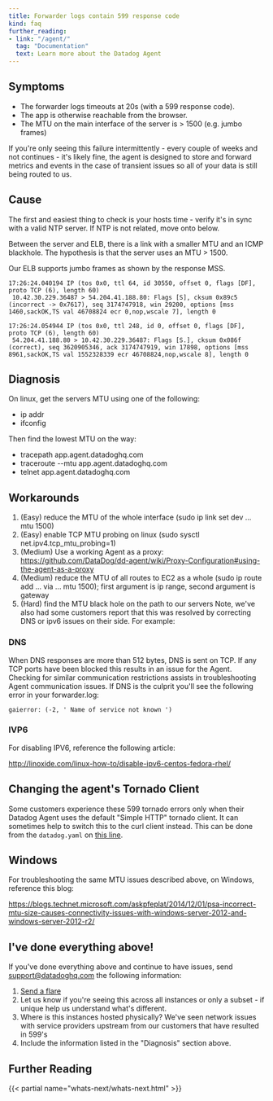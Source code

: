 ```yaml
---
title: Forwarder logs contain 599 response code
kind: faq
further_reading:
- link: "/agent/"
  tag: "Documentation"
  text: Learn more about the Datadog Agent
---
```


## Symptoms

* The forwarder logs timeouts at 20s (with a 599 response code).
* The app is otherwise reachable from the browser.
* The MTU on the main interface of the server is > 1500 (e.g. jumbo frames)

If you're only seeing this failure intermittently - every couple of weeks and not continues - it's likely fine, the agent is designed to store and forward metrics and events in the case of transient issues so all of your data is still being routed to us.

## Cause

The first and easiest thing to check is your hosts time - verify it's in sync with a valid NTP server. If NTP is not related, move onto below.

Between the server and ELB, there is a link with a smaller MTU and an ICMP blackhole. The hypothesis is that the server uses an MTU > 1500.

Our ELB supports jumbo frames as shown by the response MSS.

```
17:26:24.040194 IP (tos 0x0, ttl 64, id 30550, offset 0, flags [DF], proto TCP (6), length 60)
 10.42.30.229.36487 > 54.204.41.188.80: Flags [S], cksum 0x89c5 (incorrect -> 0x7617), seq 3174747918, win 29200, options [mss 1460,sackOK,TS val 46708824 ecr 0,nop,wscale 7], length 0
```
```
17:26:24.054944 IP (tos 0x0, ttl 248, id 0, offset 0, flags [DF], proto TCP (6), length 60)
 54.204.41.188.80 > 10.42.30.229.36487: Flags [S.], cksum 0x086f (correct), seq 3620905346, ack 3174747919, win 17898, options [mss 8961,sackOK,TS val 1552328339 ecr 46708824,nop,wscale 8], length 0
```

## Diagnosis
On linux, get the servers MTU using one of the following:

* ip addr
* ifconfig

Then find the lowest MTU on the way:

* tracepath app.agent.datadoghq.com
* traceroute --mtu app.agent.datadoghq.com
* telnet app.agent.datadoghq.com

## Workarounds

1. (Easy) reduce the MTU of the whole interface (sudo ip link set dev … mtu 1500)
2. (Easy) enable TCP MTU probing on linux (sudo sysctl net.ipv4.tcp_mtu_probing=1)
3. (Medium) Use a working Agent as a proxy: https://github.com/DataDog/dd-agent/wiki/Proxy-Configuration#using-the-agent-as-a-proxy
4. (Medium) reduce the MTU of all routes to EC2 as a whole (sudo ip route add ... via ... mtu 1500); first argument is ip range, second argument is gateway
5. (Hard) find the MTU black hole on the path to our servers
Note, we've also had some customers report that this was resolved by correcting DNS or ipv6 issues on their side. For example:

### DNS

When DNS responses are more than 512 bytes, DNS is sent on TCP. If any TCP ports have been blocked this results in an issue for the Agent. Checking for similar communication restrictions assists in troubleshooting Agent communication issues. If DNS is the culprit you'll see the following error in your forwarder.log:
```
gaierror: (-2, ' Name of service not known ')
```

### IVP6

For disabling IPV6, reference the following article:

http://linoxide.com/linux-how-to/disable-ipv6-centos-fedora-rhel/

## Changing the agent's Tornado Client

Some customers experience these 599 tornado errors only when their Datadog Agent uses the default "Simple HTTP" tornado client. It can sometimes help to switch this to the curl client instead. This can be done from the `datadog.yaml` on [this line](https://github.com/DataDog/dd-agent/blob/master/datadog.conf.example#L93).

## Windows

For troubleshooting the same MTU issues described above, on Windows, reference this blog:

https://blogs.technet.microsoft.com/askpfeplat/2014/12/01/psa-incorrect-mtu-size-causes-connectivity-issues-with-windows-server-2012-and-windows-server-2012-r2/

## I've done everything above!

If you've done everything above and continue to have issues, send support@datadoghq.com the following information:

1. [Send a flare](/agent/#send-a-flare)
2. Let us know if you're seeing this across all instances or only a subset - if unique help us understand what's different.
3. Where is this instances hosted physically? We've seen network issues with service providers upstream from our customers that have resulted in 599's
4. Include the information listed in the "Diagnosis" section above.

## Further Reading

{{< partial name="whats-next/whats-next.html" >}}
